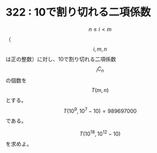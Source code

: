 # 322 : 10で割り切れる二項係数

$$n \leq i<m$$（$$i,m,n$$は正の整数）に対し、10で割り切れる二項係数$$_iC_n$$の個数を$$T(m,n)$$とする。\
$$T(10^9, 10^7-10) = 989697000$$である。

$$T(10^{18}, 10^{12}-10)$$を求めよ。

